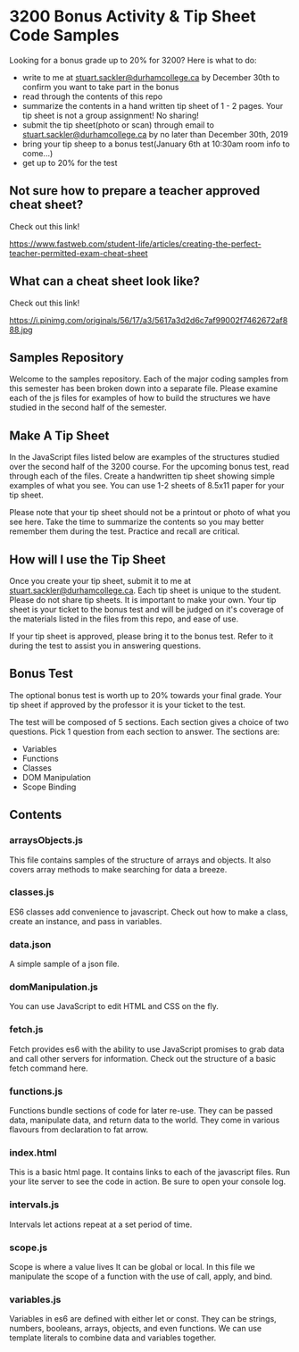 # 3200 Bonus Activity & Tip Sheet Code Samples
Looking for a bonus grade up to 20% for 3200?  Here is what to do:
 - write to me at stuart.sackler@durhamcollege.ca by December 30th to confirm you want to take part in the bonus
 - read through the contents of this repo
 - summarize the contents in a hand written tip sheet of 1 - 2 pages.  Your tip sheet is not a group assignment!  No sharing!
 - submit the tip sheet(photo or scan) through email to stuart.sackler@durhamcollege.ca by no later than December 30th, 2019
 - bring your tip sheep to a bonus test(January 6th at 10:30am room info to come...)
 - get up to 20% for the test

 ## Not sure how to prepare a teacher approved cheat sheet?
 Check out this link!

 https://www.fastweb.com/student-life/articles/creating-the-perfect-teacher-permitted-exam-cheat-sheet

## What can a cheat sheet look like?
Check out this link!

https://i.pinimg.com/originals/56/17/a3/5617a3d2d6c7af99002f7462672af888.jpg

## Samples Repository
Welcome to the samples repository.  Each of the major coding samples from this semester has been broken down into a separate file.  Please examine each of the js files for examples of how to build the structures we have studied in the second half of the semester.

## Make A Tip Sheet
In the JavaScript files listed below are examples of the structures studied over the second half of the 3200 course.  For the upcoming bonus test, read through each of the files.  Create a handwritten tip sheet showing simple examples of what you see.  You can use 1-2 sheets of 8.5x11 paper for your tip sheet.

Please note that your tip sheet should not be a printout or photo of what you see here.  Take the time to summarize the contents so you may better remember them during the test.  Practice and recall are critical.

## How will I use the Tip Sheet
Once you create your tip sheet, submit it to me at stuart.sackler@durhamcollege.ca. Each tip sheet is unique to the student.  Please do not share tip sheets.  It is important to make your own.  Your tip sheet is your ticket to the bonus test and will be judged on it's coverage of the materials listed in the files from this repo, and ease of use.

If your tip sheet is approved, please bring it to the bonus test.  Refer to it during the test to assist you in answering questions.

## Bonus Test
The optional bonus test is worth up to 20% towards your final grade. Your tip sheet if approved by the professor it is your ticket to the test.

The test will be composed of 5 sections.  Each section gives a choice of two questions.  Pick 1 question from each section to answer.  The sections are:

- Variables
- Functions
- Classes
- DOM Manipulation
- Scope Binding


## Contents
### arraysObjects.js
This file contains samples of the structure of arrays and objects.  It also covers array methods to make searching for data a breeze.

### classes.js
ES6 classes add convenience to javascript.  Check out how to make a class, create an instance, and pass in variables.

### data.json
A simple sample of a json file.

### domManipulation.js
You can use JavaScript to edit HTML and CSS on the fly.

### fetch.js
Fetch provides es6 with the ability to use JavaScript promises to grab data and call other servers for information.  Check out the structure of a basic fetch command here.

### functions.js
Functions bundle sections of code for later re-use.  They can be passed data, manipulate data, and return data to the world.  They come in various flavours from declaration to fat arrow.

### index.html
This is a basic html page.  It contains links to each of the javascript files.  Run your lite server to see the code in action.  Be sure to open your console log.

### intervals.js
Intervals let actions repeat at a set period of time.

### scope.js
Scope is where a value lives  It can be global or local.  In this file we manipulate the scope of a function with the use of call, apply, and bind.

### variables.js
Variables in es6 are defined with either let or const.  They can be strings, numbers, booleans, arrays, objects, and even functions. We can use template literals to combine data and variables together. 



